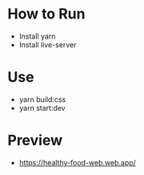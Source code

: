 # How to Run
- Install yarn
- Install live-server
# Use
+ yarn build:css
+ yarn start:dev
# Preview 
+ https://healthy-food-web.web.app/

